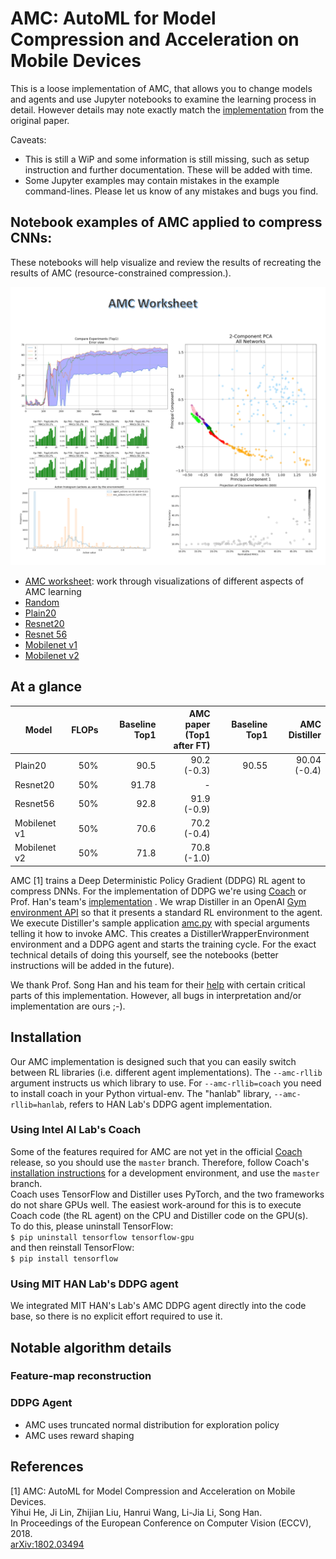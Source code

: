 # AMC: AutoML for Model Compression and Acceleration on Mobile Devices

This is a loose implementation of AMC, that allows you to change models and agents and use Jupyter notebooks to examine the learning process in detail.  However details may note exactly match the [implementation](https://github.com/mit-han-lab/amc-compressed-models) from the original paper.

Caveats: 
- This is still a WiP and some information is still missing, such as setup instruction and further documentation.  These will be added with time.
- Some Jupyter examples may contain mistakes in the example command-lines.  Please let us know of any mistakes and bugs you find.
## Notebook examples of AMC applied to compress CNNs:
These notebooks will help visualize and review the results of recreating the results of AMC (resource-constrained compression.).

<div style="text-align: center;"> <img src="imgs/amc_worksheet.png"></div>

- [AMC worksheet](./jupyter/amc_worksheet.ipynb): work through visualizations of different aspects of AMC learning
- [Random](./jupyter/amc_random.ipynb)
- [Plain20](./jupyter/amc_plain20.ipynb)
- [Resnet20](./jupyter/amc_resnet20.ipynb)
- [Resnet 56]()
- [Mobilenet v1]()
- [Mobilenet v2]()

## At a glance

| Model | FLOPs | Baseline Top1 | AMC paper<br>(Top1 after FT)  | Baseline Top1 | AMC Distiller
| --- |  ---: |  ---: |  ---: |  ---: |  ---: |
| Plain20 | 50% | 90.5 | 90.2 (-0.3) | 90.55 | 90.04 (-0.4)
| Resnet20 | 50%| 91.78 | - | 
| Resnet56 | 50% |92.8 | 91.9 (-0.9)
| Mobilenet v1 | 50% | 70.6 | 70.2 (-0.4)
| Mobilenet v2 |  50% | 71.8 | 70.8 (-1.0)

AMC [1] trains a Deep Deterministic Policy Gradient (DDPG) RL agent to compress DNNs. For the implementation of DDPG we're using [Coach](https://github.com/NervanaSystems/coach) or Prof. Han's team's [implementation](https://github.com/mit-han-lab/amc-compressed-models) . We wrap Distiller in an OpenAI [Gym environment API](https://github.com/openai/gym) so that it presents a standard RL environment to the agent. We execute Distiller's sample application [amc.py](https://github.com/NervanaSystems/distiller/blob/new_amc/examples/auto_compression/amc/amc.py) with special arguments telling it how to invoke AMC. This creates a DistillerWrapperEnvironment environment and a DDPG agent and starts the training cycle. For the exact technical details of doing this yourself, see the notebooks (better instructions will be added in the future).

We thank Prof. Song Han and his team for their [help](https://github.com/mit-han-lab/amc-compressed-models) with certain critical parts of this implementation.  However, all bugs in interpretation and/or implementation are ours ;-).

## Installation
Our AMC implementation is designed such that you can easily switch between RL libraries (i.e. different agent implementations). The `--amc-rllib` argument instructs us which library to use.
For `--amc-rllib=coach` you need to install coach in your Python virtual-env. The "hanlab" library, `--amc-rllib=hanlab`, refers to HAN Lab's DDPG agent implementation.

### Using Intel AI Lab's Coach
Some of the features required for AMC are not yet in the official [Coach](https://github.com/NervanaSystems/coach) release, so you should use the `master` branch.
Therefore, follow Coach's [installation instructions](https://github.com/NervanaSystems/coach#installation) for a development environment, and use the `master` branch.
<br>
Coach uses TensorFlow and Distiller uses PyTorch, and the two frameworks do not share GPUs well.  The easiest work-around for this is to execute Coach code (the RL agent) on the CPU and Distiller code on the GPU(s).
<br>
To do this, please uninstall TensorFlow:<br>
`$ pip uninstall tensorflow tensorflow-gpu`
<br>
and then reinstall TensorFlow: <br>
`$ pip install tensorflow ` 
 
### Using MIT HAN Lab's DDPG agent
We integrated MIT HAN's Lab's AMC DDPG agent directly into the code base, so there is no explicit effort required to use it.   

## Notable algorithm details

### Feature-map reconstruction

### DDPG Agent
- AMC uses truncated normal distribution for exploration policy
- AMC uses reward shaping 

## References

[1] AMC: AutoML for Model Compression and Acceleration on Mobile Devices.<br>
     Yihui He, Ji Lin, Zhijian Liu, Hanrui Wang, Li-Jia Li, Song Han.<br>
     In Proceedings of the European Conference on Computer Vision (ECCV), 2018.<br>
     [arXiv:1802.03494](https://arxiv.org/abs/1802.03494)<br>
